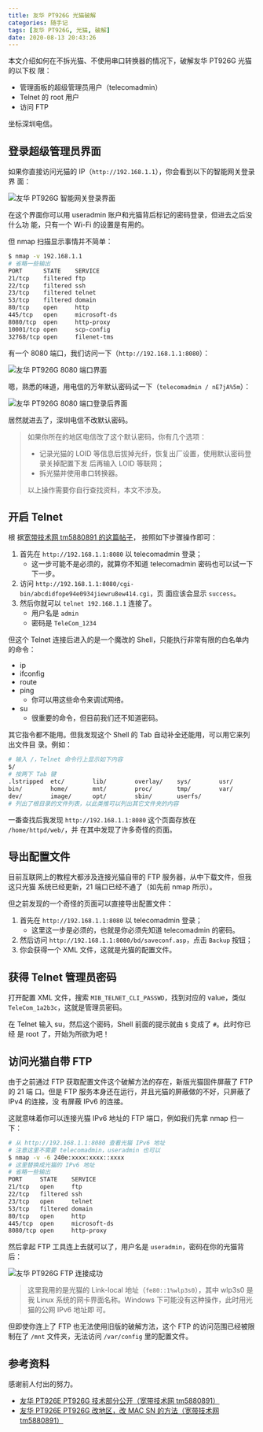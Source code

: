 ```yaml
---
title: 友华 PT926G 光猫破解
categories: 随手记
tags: [友华 PT926G, 光猫, 破解]
date: 2020-08-13 20:43:26
---
```


本文介绍如何在不拆光猫、不使用串口转换器的情况下，破解友华 PT926G 光猫的以下权
限：

- 管理面板的超级管理员用户（telecomadmin）
- Telnet 的 root 用户
- 访问 FTP

坐标深圳电信。

## 登录超级管理员界面

如果你直接访问光猫的 IP（`http://192.168.1.1`），你会看到以下的智能网关登录界
面：

![友华 PT926G 智能网关登录界面](/usr/uploads/202008/youhua-pt926g-default-page.png)

在这个界面你可以用 useradmin 账户和光猫背后标记的密码登录，但进去之后没什么功
能，只有一个 Wi-Fi 的设置是有用的。

但 nmap 扫描显示事情并不简单：

```bash
$ nmap -v 192.168.1.1
# 省略一些输出
PORT      STATE    SERVICE
21/tcp    filtered ftp
22/tcp    filtered ssh
23/tcp    filtered telnet
53/tcp    filtered domain
80/tcp    open     http
445/tcp   open     microsoft-ds
8080/tcp  open     http-proxy
10001/tcp open     scp-config
32768/tcp open     filenet-tms
```

有一个 8080 端口，我们访问一下（`http://192.168.1.1:8080`）：

![友华 PT926G 8080 端口界面](/usr/uploads/202008/youhua-pt926g-8080.png)

嗯，熟悉的味道，用电信的万年默认密码试一下（`telecomadmin / nE7jA%5m`）：

![友华 PT926G 8080 端口登录后界面](/usr/uploads/202008/youhua-pt926g-8080-logged-on.png)

居然就进去了，深圳电信不改默认密码。

> 如果你所在的地区电信改了这个默认密码，你有几个选项：
>
> - 记录光猫的 LOID 等信息后拔掉光纤，恢复出厂设置，使用默认密码登录关掉配置下发
>   后再输入 LOID 等联网；
> - 拆光猫并使用串口转换器。
>
> 以上操作需要你自行查找资料，本文不涉及。

## 开启 Telnet

根
据[宽带技术网 tm5880891 的这篇帖子](http://www.chinadsl.net/forum.php?mod=viewthread&tid=165272)，
按照如下步骤操作即可：

1. 首先在 `http://192.168.1.1:8080` 以 telecomadmin 登录；
   - 这一步可能不是必须的，就算你不知道 telecomadmin 密码也可以试一下下一步。
2. 访问 `http://192.168.1.1:8080/cgi-bin/abcdidfope94e0934jiewru8ew414.cgi`，页
   面应该会显示 `success`。
3. 然后你就可以 `telnet 192.168.1.1` 连接了。
   - 用户名是 `admin`
   - 密码是 `TeleCom_1234`

但这个 Telnet 连接后进入的是一个魔改的 Shell，只能执行非常有限的白名单内的命令：

- ip
- ifconfig
- route
- ping
  - 你可以用这些命令来调试网络。
- su
  - 很重要的命令，但目前我们还不知道密码。

其它指令都不能用。但我发现这个 Shell 的 Tab 自动补全还能用，可以用它来列出文件目
录。例如：

```bash
# 输入 /，Telnet 命令行上显示如下内容
$/
# 按两下 Tab 键
.lstripped  etc/        lib/        overlay/    sys/        usr/
bin/        home/       mnt/        proc/       tmp/        var/
dev/        image/      opt/        sbin/       userfs/
# 列出了根目录的文件列表，以此类推可以列出其它文件夹的内容
```

一番查找后我发现 `http://192.168.1.1:8080` 这个页面存放在 `/home/httpd/web/`，并
在其中发现了许多奇怪的页面。

## 导出配置文件

目前互联网上的教程大都涉及连接光猫自带的 FTP 服务器，从中下载文件，但我这只光猫
系统已经更新，21 端口已经不通了（如先前 nmap 所示）。

但之前发现的一个奇怪的页面可以直接导出配置文件：

1. 首先在 `http://192.168.1.1:8080` 以 telecomadmin 登录；
   - 这里这一步是必须的，也就是你必须先知道 telecomadmin 的密码。
2. 然后访问 `http://192.168.1.1:8080/bd/saveconf.asp`，点击 `Backup` 按钮；
3. 你会获得一个 XML 文件，这就是光猫的配置文件。

## 获得 Telnet 管理员密码

打开配置 XML 文件，搜索 `MIB_TELNET_CLI_PASSWD`，找到对应的 value，类似
`TeleCom_1a2b3c`，这就是管理员密码。

在 Telnet 输入 su，然后这个密码，Shell 前面的提示就由 `$` 变成了 `#`。此时你已经
是 root 了，开始为所欲为吧！

## 访问光猫自带 FTP

由于之前通过 FTP 获取配置文件这个破解方法的存在，新版光猫固件屏蔽了 FTP 的 21 端
口。但是 FTP 服务本身还在运行，并且光猫的屏蔽做的不好，只屏蔽了 IPv4 的连接，没
有屏蔽 IPv6 的连接。

这就意味着你可以连接光猫 IPv6 地址的 FTP 端口，例如我们先拿 nmap 扫一下：

```bash
# 从 http://192.168.1.1:8080 查看光猫 IPv6 地址
# 注意这里不需要 telecomadmin，useradmin 也可以
$ nmap -v -6 240e:xxxx:xxxx::xxxx
# 这里替换成光猫的 IPv6 地址
# 省略一些输出
PORT     STATE    SERVICE
21/tcp   open     ftp
22/tcp   filtered ssh
23/tcp   open     telnet
53/tcp   filtered domain
80/tcp   open     http
445/tcp  open     microsoft-ds
8080/tcp open     http-proxy
```

然后拿起 FTP 工具连上去就可以了，用户名是 `useradmin`，密码在你的光猫背后：

![友华 PT926G FTP 连接成功](/usr/uploads/202008/youhua-pt926g-ftp.png)

> 这里我用的是光猫的 Link-local 地址（`fe80::1%wlp3s0`），其中 wlp3s0 是我 Linux
> 系统的网卡界面名称。Windows 下可能没有这种操作，此时用光猫的公网 IPv6 地址即
> 可。

但即使你连上了 FTP 也无法使用旧版的破解方法，这个 FTP 的访问范围已经被限制在了
`/mnt` 文件夹，无法访问 `/var/config` 里的配置文件。

## 参考资料

感谢前人付出的努力。

- [友华 PT926E PT926G 技术部分公开（宽带技术网 tm5880891）](http://www.chinadsl.net/forum.php?mod=viewthread&tid=165272)
- [友华 PT926E PT926G 改地区，改 MAC SN 的方法（宽带技术网 tm5880891）](http://www.chinadsl.net/forum.php?mod=viewthread&tid=166519)
